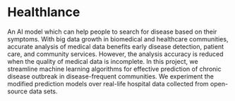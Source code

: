 # Healthlance

An AI model which can help people to search for disease based on their symptoms. With big data growth in biomedical and healthcare communities, accurate analysis of medical data benefits early disease detection, patient care, and community services. However, the analysis accuracy is reduced when the quality of medical data is incomplete. In this project, we streamline machine learning algorithms for effective prediction of chronic disease outbreak in disease-frequent communities. We 
experiment the modified prediction models over real-life hospital data collected from open-source data sets.
